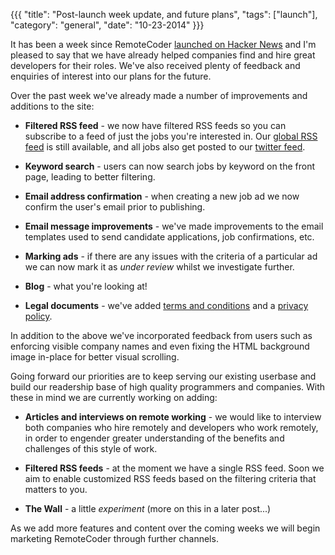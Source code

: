 {{{
  "title": "Post-launch week update, and future plans",
  "tags": ["launch"],
  "category": "general",
  "date": "10-23-2014"
}}}

It has been a week since RemoteCoder [launched on Hacker News](https://news.ycombinator.com/item?id=8464074) and I'm pleased to say that we have already helped companies find and hire great developers for their roles. We've also received plenty of feedback and enquiries of interest into our plans for the future. 

Over the past week we've already made a number of improvements and additions to the site:

* **Filtered RSS feed** - we now have filtered RSS feeds so you can subscribe to a feed of just the jobs you're interested in. Our [global RSS feed](http://feedpress.me/remotecoder) is still available, and all jobs also get posted to our [twitter feed](https://twitter.com/remotecoder).

* **Keyword search** - users can now search jobs by keyword on the front page, leading to better filtering.

* **Email address confirmation** - when creating a new job ad we now confirm the user's email prior to publishing.

* **Email message improvements** - we've made improvements to the email templates used to send candidate applications, job confirmations, etc.

* **Marking ads** - if there are any issues with the criteria of a particular ad we can now mark it as _under review_ whilst we investigate further.

* **Blog** - what you're looking at!

* **Legal documents** - we've added [terms and conditions](/terms-and-conditions) and a [privacy policy](/privacy-policy).

In addition to the above we've incorporated feedback from users such as enforcing visible company names and even fixing the HTML background image in-place for better visual scrolling.

Going forward our priorities are to keep serving our existing userbase and build our readership base of high quality programmers and companies. With these in mind we are currently working on adding:

* **Articles and interviews on remote working** - we would like to interview both companies who hire remotely and developers who work remotely, in order to engender greater understanding of the benefits and challenges of this style of work.

* **Filtered RSS feeds** - at the moment we have a single RSS feed. Soon we aim to enable customized RSS feeds based on the filtering criteria that matters to you.

* **The Wall** - a little _experiment_ (more on this in a later post...)

As we add more features and content over the coming weeks we will begin marketing RemoteCoder through further channels.
